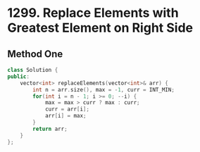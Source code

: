 # 1299. Replace Elements with Greatest Element on Right Side

## Method One

```c++
class Solution {
public:
    vector<int> replaceElements(vector<int>& arr) {
        int n = arr.size(), max = -1, curr = INT_MIN;
        for(int i = n - 1; i >= 0; --i) {
            max = max > curr ? max : curr;
            curr = arr[i];
            arr[i] = max;
        }
        return arr;
    }
};
```


